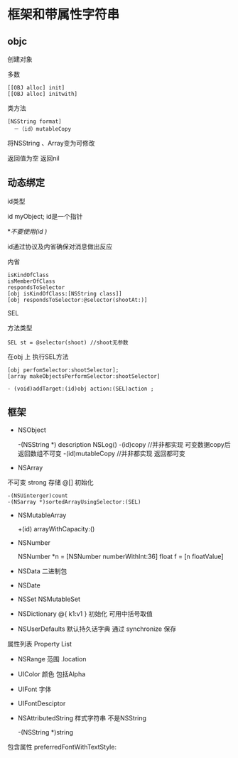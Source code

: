框架和带属性字符串
===========
objc
-----
创建对象

多数

    [[OBJ alloc] init]
    [[OBJ alloc] initwith]
类方法

    [NSString format]
      －（id）mutableCopy

将NSString 、Array变为可修改

返回值为空 返回nil

动态绑定
------

id类型

id myObject; id是一个指针

**不要使用(id *)**

id通过协议及内省确保对消息做出反应

内省

    isKindOfClass
    isMemberOfClass
    respondsToSelector
    [obj isKindOfClass:[NSString class]]
    [obj respondsToSelector:@selector(shootAt:)]

SEL

方法类型

    SEL st = @selector(shoot) //shoot无参数

在obj 上 执行SEL方法

    [obj perfomSelector:shootSelector];
    [array makeObjectsPerformSelector:shootSelector]

    - (void)addTarget:(id)obj action:(SEL)action ;

框架
-----
- NSObject

    -(NSString *) description  NSLog()
    -(id)copy //并非都实现 可变数据copy后返回数组不可变
    -(id)mutableCopy //并非都实现 返回都可变

- NSArray

不可变 strong 存储 @[] 初始化

    -(NSUinterger)count
    -(NSarray *)sortedArrayUsingSelector:(SEL)

- NSMutableArray

    +(id) arrayWithCapacity:()

- NSNumber

    NSNumber *n = [NSNumber numberWithInt:36]
    float f = [n floatValue]

- NSData 二进制包
- NSDate
- NSSet NSMutableSet
- NSDictionary @{ k1:v1 } 初始化 可用中括号取值
- NSUserDefaults 默认持久话字典 通过 synchronize 保存

属性列表 Property List

- NSRange 范围 .location
- UIColor 颜色 包括Alpha
- UIFont 字体
- UIFontDesciptor
- NSAttributedString 样式字符串 不是NSString

    -(NSString *)string

包含属性   preferredFontWithTextStyle:
